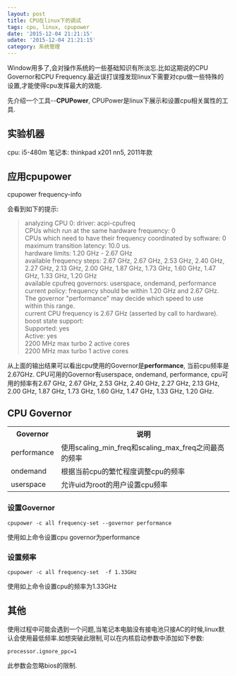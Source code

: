 ```yaml
---
layout: post
title: CPU在linux下的调试 
tags: cpu, linux, cpupower
date: '2015-12-04 21:21:15'
udate: '2015-12-04 21:21:15'
category: 系统管理
---
```


Window用多了,会对操作系统的一些基础知识有所淡忘.比如这期说的CPU Governor和CPU Frequency.最近误打误撞发现linux下需要对cpu做一些特殊的设置,才能使得cpu发挥最大的效能.

先介绍一个工具--**CPUPower**, CPUPower是linux下展示和设置cpu相关属性的工具.

## 实验机器

cpu: i5-480m
笔记本: thinkpad x201 nn5, 2011年款

## 应用cpupower

  cpupower frequency-info  

会看到如下的提示:

> analyzing CPU 0:
  driver: acpi-cpufreq  
  CPUs which run at the same hardware frequency: 0  
  CPUs which need to have their frequency coordinated by software: 0  
  maximum transition latency: 10.0 us.  
  hardware limits: 1.20 GHz - 2.67 GHz  
  available frequency steps: 2.67 GHz, 2.67 GHz, 2.53 GHz, 2.40 GHz, 2.27 GHz, 2.13 GHz, 2.00 GHz, 1.87 GHz, 1.73 GHz, 1.60 GHz, 1.47 GHz, 1.33 GHz, 1.20 GHz  
  available cpufreq governors: userspace, ondemand, performance  
  current policy: frequency should be within 1.20 GHz and 2.67 GHz.  
                  The governor "performance" may decide which speed to use  
                  within this range.  
  current CPU frequency is 2.67 GHz (asserted by call to hardware).  
  boost state support:  
    Supported: yes  
    Active: yes  
    2200 MHz max turbo 2 active cores  
    2200 MHz max turbo 1 active cores  

从上面的输出结果可以看出cpu使用的Governor是**performance**, 当前cpu频率是2.67GHz. CPU可用的Governor有userspace, ondemand, performance, cpu可用的频率有2.67 GHz, 2.67 GHz, 2.53 GHz, 2.40 GHz, 2.27 GHz, 2.13 GHz, 2.00 GHz, 1.87 GHz, 1.73 GHz, 1.60 GHz, 1.47 GHz, 1.33 GHz, 1.20 GHz.


## CPU Governor

<table>
  <tr>
    <th>Governor</th>
    <th>说明</th>
  </tr>

  <tr>
    <td>performance</td>
    <td>使用scaling_min_freq和scaling_max_freq之间最高的频率</td>
  </tr>

  <tr>
    <td>ondemand</td>
    <td>根据当前cpu的繁忙程度调整cpu的频率</td>
  </tr>

  <tr>
    <td>userspace</td>
    <td>允许uid为root的用户设置cpu频率</td>
  </tr>
</table>

### 设置Governor

    cpupower -c all frequency-set --governor performance

使用如上命令设置cpu governor为performance

### 设置频率

    cpupower -c all frequency-set  -f 1.33GHz

使用如上命令设置cpu的频率为1.33GHz


## 其他
使用过程中可能会遇到一个问题,当笔记本电脑没有接电池只接AC的时候,linux默认会使用最低频率.如想突破此限制,可以在内核启动参数中添加如下参数:

    processor.ignore_ppc=1 

此参数会忽略bios的限制.
